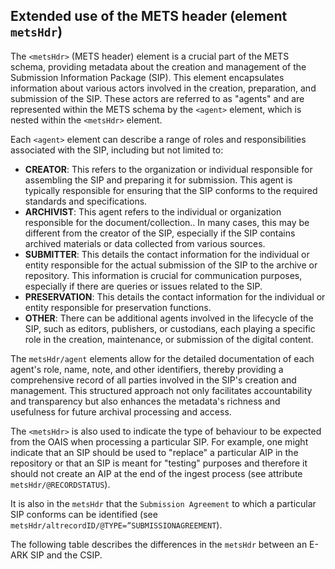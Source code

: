 ## Extended use of the METS header (element `metsHdr`)

The `<metsHdr>` (METS header) element is a crucial part of the METS schema, providing metadata about the creation and management of the Submission Information Package (SIP). This element encapsulates information about various actors involved in the creation, preparation, and submission of the SIP. These actors are referred to as "agents" and are represented within the METS schema by the `<agent>` element, which is nested within the `<metsHdr>` element.

Each `<agent>` element can describe a range of roles and responsibilities associated with the SIP, including but not limited to:

- **CREATOR**: This refers to the organization or individual responsible for assembling the SIP and preparing it for submission. This agent is typically responsible for ensuring that the SIP conforms to the required standards and specifications.
- **ARCHIVIST**: This agent refers to the individual or organization responsible for the document/collection.. In many cases, this may be different from the creator of the SIP, especially if the SIP contains archived materials or data collected from various sources.
- **SUBMITTER**: This details the contact information for the individual or entity responsible for the actual submission of the SIP to the archive or repository. This information is crucial for communication purposes, especially if there are queries or issues related to the SIP.
- **PRESERVATION**: This details the contact information for the individual or entity responsible for preservation functions.
- **OTHER**: There can be additional agents involved in the lifecycle of the SIP, such as editors, publishers, or custodians, each playing a specific role in the creation, maintenance, or submission of the digital content.

The `metsHdr/agent` elements allow for the detailed documentation of each agent's role, name, note, and other identifiers, thereby providing a comprehensive record of all parties involved in the SIP's creation and management. This structured approach not only facilitates accountability and transparency but also enhances the metadata's richness and usefulness for future archival processing and access.

The `<metsHdr>` is also used to indicate the type of behaviour to be expected from the OAIS when processing a particular SIP. For example, one might indicate that an SIP should be used to "replace" a particular AIP in the repository or that an SIP is meant for "testing" purposes and therefore it should not create an AIP at the end of the ingest process (see attribute `metsHdr/@RECORDSTATUS`).

It is also in the `metsHdr` that the `Submission Agreement` to which a particular SIP conforms can be identified (see `metsHdr/altrecordID/@TYPE=”SUBMISSIONAGREEMENT`).

The following table describes the differences in the `metsHdr` between an E-ARK SIP and the CSIP.
